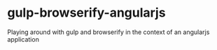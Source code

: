 gulp-browserify-angularjs
=========================

Playing around with gulp and browserify in the context of an angularjs application
